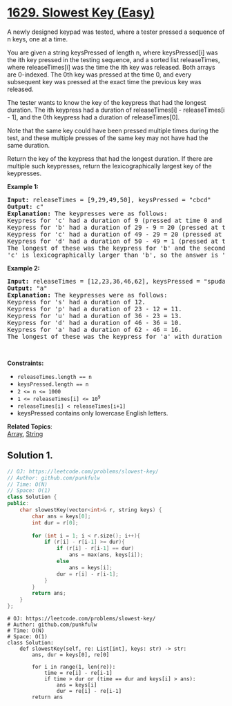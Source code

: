 # [1629. Slowest Key (Easy)](https://leetcode.com/problems/slowest-key/)

<p>A newly designed keypad was tested, where a tester pressed a sequence of n keys, one at a time.</p>

<p>You are given a string keysPressed of length n, where keysPressed[i] was the ith key pressed in the testing sequence, and a sorted list releaseTimes, where releaseTimes[i] was the time the ith key was released.
  Both arrays are 0-indexed. The 0th key was pressed at the time 0, and every subsequent key was pressed at the exact time the previous key was released.</p>

<p>The tester wants to know the key of the keypress that had the longest duration. 
  The ith keypress had a duration of releaseTimes[i] - releaseTimes[i - 1], and the 0th keypress had a duration of releaseTimes[0].</p>

<p>Note that the same key could have been pressed multiple times during the test, and these multiple presses of the same key may not have had the same duration.</p>

<p>Return the key of the keypress that had the longest duration. If there are multiple such keypresses, return the lexicographically largest key of the keypresses.</p>


<p><strong>Example 1:</strong></p>
<pre>
<strong>Input:</strong> releaseTimes = [9,29,49,50], keysPressed = "cbcd"
<strong>Output:</strong> c"
<strong>Explanation:</strong> The keypresses were as follows:
Keypress for 'c' had a duration of 9 (pressed at time 0 and released at time 9).
Keypress for 'b' had a duration of 29 - 9 = 20 (pressed at time 9 right after the release of the previous character and released at time 29).
Keypress for 'c' had a duration of 49 - 29 = 20 (pressed at time 29 right after the release of the previous character and released at time 49).
Keypress for 'd' had a duration of 50 - 49 = 1 (pressed at time 49 right after the release of the previous character and released at time 50).
The longest of these was the keypress for 'b' and the second keypress for 'c', both with duration 20.
'c' is lexicographically larger than 'b', so the answer is 'c'.
</pre>

<p><strong>Example 2:</strong></p>
<pre>
<strong>Input:</strong> releaseTimes = [12,23,36,46,62], keysPressed = "spuda"
<strong>Output:</strong> "a"
<strong>Explanation:</strong> The keypresses were as follows:
Keypress for 's' had a duration of 12.
Keypress for 'p' had a duration of 23 - 12 = 11.
Keypress for 'u' had a duration of 36 - 23 = 13.
Keypress for 'd' had a duration of 46 - 36 = 10.
Keypress for 'a' had a duration of 62 - 46 = 16.
The longest of these was the keypress for 'a' with duration 16.
</pre>


<p>&nbsp;</p>
<p><strong>Constraints:</strong></p>

<ul>
  <li><code>releaseTimes.length == n</code></li>
  <li><code>keysPressed.length == n</code></li>
  <li><code>2 &lt;= n &lt;= 1000</code></li>
  <li><code>1 &lt;= releaseTimes[i] &lt;= 10<sup>9</sup></code></li>
  <li><code>releaseTimes[i] &lt; releaseTimes[i+1]</code></li>
  <li>keysPressed contains only lowercase English letters.</li>
</ul>



**Related Topics**:  
[Array](https://leetcode.com/tag/array/), [String](https://leetcode.com/tag/string/)


## Solution 1.

```cpp
// OJ: https://leetcode.com/problems/slowest-key/
// Author: github.com/punkfulw
// Time: O(N)
// Space: O(1)
class Solution {
public:
    char slowestKey(vector<int>& r, string keys) {
        char ans = keys[0];
        int dur = r[0];
        
        for (int i = 1; i < r.size(); i++){
            if (r[i] - r[i-1] >= dur){
                if (r[i] - r[i-1] == dur)
                    ans = max(ans, keys[i]);
                else
                    ans = keys[i];
                dur = r[i] - r[i-1];
            }
        }
        return ans;
    }
};
```

```python3
# OJ: https://leetcode.com/problems/slowest-key/
# Author: github.com/punkfulw
# Time: O(N)
# Space: O(1)
class Solution:
    def slowestKey(self, re: List[int], keys: str) -> str:
        ans, dur = keys[0], re[0]
        
        for i in range(1, len(re)):
            time = re[i] - re[i-1]
            if time > dur or (time == dur and keys[i] > ans):
                ans = keys[i]
                dur = re[i] - re[i-1]
        return ans
```
